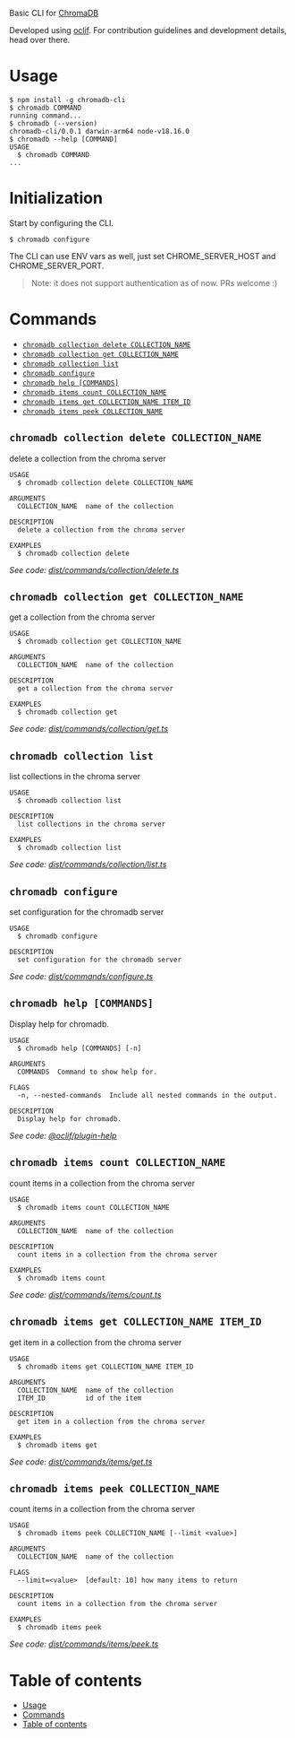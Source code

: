 Basic CLI for [ChromaDB](https://github.com/chroma-core/chroma)

Developed using [oclif](https://github.com/oclif/oclif). For contribution guidelines and development details, head over there.

# Usage
<!-- usage -->
```sh-session
$ npm install -g chromadb-cli
$ chromadb COMMAND
running command...
$ chromadb (--version)
chromadb-cli/0.0.1 darwin-arm64 node-v18.16.0
$ chromadb --help [COMMAND]
USAGE
  $ chromadb COMMAND
...
```
<!-- usagestop -->

# Initialization
Start by configuring the CLI.
```sh-session
$ chromadb configure
```

The CLI can use ENV vars as well, just set CHROME_SERVER_HOST and CHROME_SERVER_PORT.

> Note: it does not support authentication as of now. PRs welcome :)

# Commands
<!-- commands -->
* [`chromadb collection delete COLLECTION_NAME`](#chromadb-collection-delete-collection_name)
* [`chromadb collection get COLLECTION_NAME`](#chromadb-collection-get-collection_name)
* [`chromadb collection list`](#chromadb-collection-list)
* [`chromadb configure`](#chromadb-configure)
* [`chromadb help [COMMANDS]`](#chromadb-help-commands)
* [`chromadb items count COLLECTION_NAME`](#chromadb-items-count-collection_name)
* [`chromadb items get COLLECTION_NAME ITEM_ID`](#chromadb-items-get-collection_name-item_id)
* [`chromadb items peek COLLECTION_NAME`](#chromadb-items-peek-collection_name)

## `chromadb collection delete COLLECTION_NAME`

delete a collection from the chroma server

```
USAGE
  $ chromadb collection delete COLLECTION_NAME

ARGUMENTS
  COLLECTION_NAME  name of the collection

DESCRIPTION
  delete a collection from the chroma server

EXAMPLES
  $ chromadb collection delete
```

_See code: [dist/commands/collection/delete.ts](https://github.com/sudhanshug16/chromadb-cli/blob/v0.0.1/dist/commands/collection/delete.ts)_

## `chromadb collection get COLLECTION_NAME`

get a collection from the chroma server

```
USAGE
  $ chromadb collection get COLLECTION_NAME

ARGUMENTS
  COLLECTION_NAME  name of the collection

DESCRIPTION
  get a collection from the chroma server

EXAMPLES
  $ chromadb collection get
```

_See code: [dist/commands/collection/get.ts](https://github.com/sudhanshug16/chromadb-cli/blob/v0.0.1/dist/commands/collection/get.ts)_

## `chromadb collection list`

list collections in the chroma server

```
USAGE
  $ chromadb collection list

DESCRIPTION
  list collections in the chroma server

EXAMPLES
  $ chromadb collection list
```

_See code: [dist/commands/collection/list.ts](https://github.com/sudhanshug16/chromadb-cli/blob/v0.0.1/dist/commands/collection/list.ts)_

## `chromadb configure`

set configuration for the chromadb server

```
USAGE
  $ chromadb configure

DESCRIPTION
  set configuration for the chromadb server
```

_See code: [dist/commands/configure.ts](https://github.com/sudhanshug16/chromadb-cli/blob/v0.0.1/dist/commands/configure.ts)_

## `chromadb help [COMMANDS]`

Display help for chromadb.

```
USAGE
  $ chromadb help [COMMANDS] [-n]

ARGUMENTS
  COMMANDS  Command to show help for.

FLAGS
  -n, --nested-commands  Include all nested commands in the output.

DESCRIPTION
  Display help for chromadb.
```

_See code: [@oclif/plugin-help](https://github.com/oclif/plugin-help/blob/v5.2.19/src/commands/help.ts)_

## `chromadb items count COLLECTION_NAME`

count items in a collection from the chroma server

```
USAGE
  $ chromadb items count COLLECTION_NAME

ARGUMENTS
  COLLECTION_NAME  name of the collection

DESCRIPTION
  count items in a collection from the chroma server

EXAMPLES
  $ chromadb items count
```

_See code: [dist/commands/items/count.ts](https://github.com/sudhanshug16/chromadb-cli/blob/v0.0.1/dist/commands/items/count.ts)_

## `chromadb items get COLLECTION_NAME ITEM_ID`

get item in a collection from the chroma server

```
USAGE
  $ chromadb items get COLLECTION_NAME ITEM_ID

ARGUMENTS
  COLLECTION_NAME  name of the collection
  ITEM_ID          id of the item

DESCRIPTION
  get item in a collection from the chroma server

EXAMPLES
  $ chromadb items get
```

_See code: [dist/commands/items/get.ts](https://github.com/sudhanshug16/chromadb-cli/blob/v0.0.1/dist/commands/items/get.ts)_

## `chromadb items peek COLLECTION_NAME`

count items in a collection from the chroma server

```
USAGE
  $ chromadb items peek COLLECTION_NAME [--limit <value>]

ARGUMENTS
  COLLECTION_NAME  name of the collection

FLAGS
  --limit=<value>  [default: 10] how many items to return

DESCRIPTION
  count items in a collection from the chroma server

EXAMPLES
  $ chromadb items peek
```

_See code: [dist/commands/items/peek.ts](https://github.com/sudhanshug16/chromadb-cli/blob/v0.0.1/dist/commands/items/peek.ts)_
<!-- commandsstop -->
# Table of contents
<!-- toc -->
* [Usage](#usage)
* [Commands](#commands)
* [Table of contents](#table-of-contents)
<!-- tocstop -->
